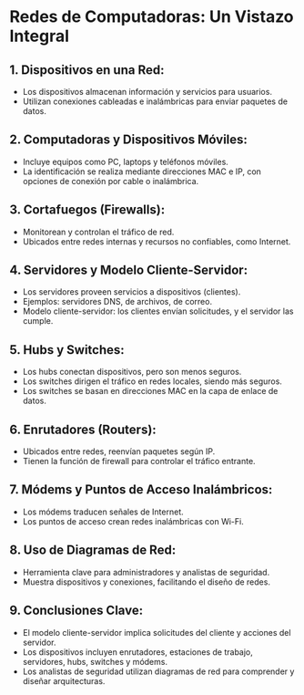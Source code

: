 # Redes de Computadoras: Un Vistazo Integral

## 1. Dispositivos en una Red:
   - Los dispositivos almacenan información y servicios para usuarios.
   - Utilizan conexiones cableadas e inalámbricas para enviar paquetes de datos.

## 2. Computadoras y Dispositivos Móviles:
   - Incluye equipos como PC, laptops y teléfonos móviles.
   - La identificación se realiza mediante direcciones MAC e IP, con opciones de conexión por cable o inalámbrica.

## 3. Cortafuegos (Firewalls):
   - Monitorean y controlan el tráfico de red.
   - Ubicados entre redes internas y recursos no confiables, como Internet.

## 4. Servidores y Modelo Cliente-Servidor:
   - Los servidores proveen servicios a dispositivos (clientes).
   - Ejemplos: servidores DNS, de archivos, de correo.
   - Modelo cliente-servidor: los clientes envían solicitudes, y el servidor las cumple.

## 5. Hubs y Switches:
   - Los hubs conectan dispositivos, pero son menos seguros.
   - Los switches dirigen el tráfico en redes locales, siendo más seguros.
   - Los switches se basan en direcciones MAC en la capa de enlace de datos.

## 6. Enrutadores (Routers):
   - Ubicados entre redes, reenvían paquetes según IP.
   - Tienen la función de firewall para controlar el tráfico entrante.

## 7. Módems y Puntos de Acceso Inalámbricos:
   - Los módems traducen señales de Internet.
   - Los puntos de acceso crean redes inalámbricas con Wi-Fi.

## 8. Uso de Diagramas de Red:
   - Herramienta clave para administradores y analistas de seguridad.
   - Muestra dispositivos y conexiones, facilitando el diseño de redes.

## 9. Conclusiones Clave:
   - El modelo cliente-servidor implica solicitudes del cliente y acciones del servidor.
   - Los dispositivos incluyen enrutadores, estaciones de trabajo, servidores, hubs, switches y módems.
   - Los analistas de seguridad utilizan diagramas de red para comprender y diseñar arquitecturas.

